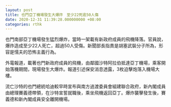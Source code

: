 ```yaml
---
layout: post
title: 也門亞丁機場發生大爆炸　至少22死逾50人傷
date: 2020-12-31 11:39:28.000000000 +08:00
categories: rthk
---
```


也門南部亞丁機場發生猛烈爆炸，當時一架載有新政府成員的飛機降落。官員說，爆炸造成至少22人死亡，超過50人受傷。新聞部長指責是胡塞武裝分子所為，形容是懦夫的恐怖主義行為。

外電報道，載著也門新政府成員的飛機，由鄰國沙特阿拉伯抵達亞丁機場，乘客開始落機期間，現場發生大爆炸。報道引述保安消息透露，3枚迫擊炮落入機場大樓。

流亡沙特的也門總統哈迪較早時宣布與南方過渡委員會組建聯合政府，新內閣成員由總理賽義德帶領，在沙特宣誓就職後，乘坐飛機返回亞丁。爆炸襲擊發生後，賽義德和新內閣成員安全離開機場。
